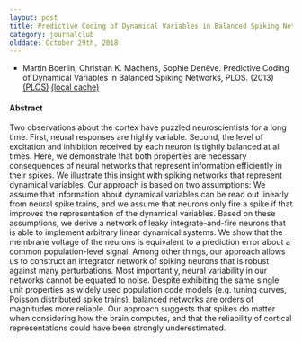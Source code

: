 ```yaml
---
layout: post
title: Predictive Coding of Dynamical Variables in Balanced Spiking Networks (2013)
category: journalclub
olddate: October 29th, 2018
---
```


* Martin Boerlin, Christian K. Machens, Sophie Denève. Predictive Coding of Dynamical Variables in Balanced Spiking Networks, PLOS. (2013)
[(PLOS)](https://journals.plos.org/ploscompbiol/article?id=10.1371/journal.pcbi.1003258)
[(local cache)]({{site.url}}/journalclub/JCpapers/Boerlin_Predictive_Spiking.pdf)

#### Abstract
Two observations about the cortex have puzzled neuroscientists for a long time. First, neural responses are highly variable. Second, the level of excitation and inhibition received by each neuron is tightly balanced at all times. Here, we demonstrate that both properties are necessary consequences of neural networks that represent information efficiently in their spikes. We illustrate this insight with spiking networks that represent dynamical variables. Our approach is based on two assumptions: We assume that information about dynamical variables can be read out linearly from neural spike trains, and we assume that neurons only fire a spike if that improves the representation of the dynamical variables. Based on these assumptions, we derive a network of leaky integrate-and-fire neurons that is able to implement arbitrary linear dynamical systems. We show that the membrane voltage of the neurons is equivalent to a prediction error about a common population-level signal. Among other things, our approach allows us to construct an integrator network of spiking neurons that is robust against many perturbations. Most importantly, neural variability in our networks cannot be equated to noise. Despite exhibiting the same single unit properties as widely used population code models (e.g. tuning curves, Poisson distributed spike trains), balanced networks are orders of magnitudes more reliable. Our approach suggests that spikes do matter when considering how the brain computes, and that the reliability of cortical representations could have been strongly underestimated.